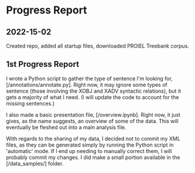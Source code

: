 # Progress Report

## 2022-15-02
Created repo, added all startup files, downloaded PROIEL Treebank corpus.

## 1st Progress Report
I wrote a Python script to gather the type of sentence I'm looking for, [/annotations/annotate.py].
Right now, it may ignore some types of sentence (those involving the XOBJ and XADV syntactic relations),
but it gets a majority of what I need.
(I will update the code to account for the missing sentences.)

I also made a basic presentation file, [/overview.ipynb].
Right now, it just gives, as the name suggests, an overview of some of the data.
This will eventually be fleshed out into a main analysis file.

With regards to the sharing of my data, I decided not to commit my XML files, as they can be generated simply
by running the Python script in 'automatic' mode.
If I end up needing to manually correct them, I will probably commit my changes.
I did make a small portion available in the [/data_samples/] folder.

